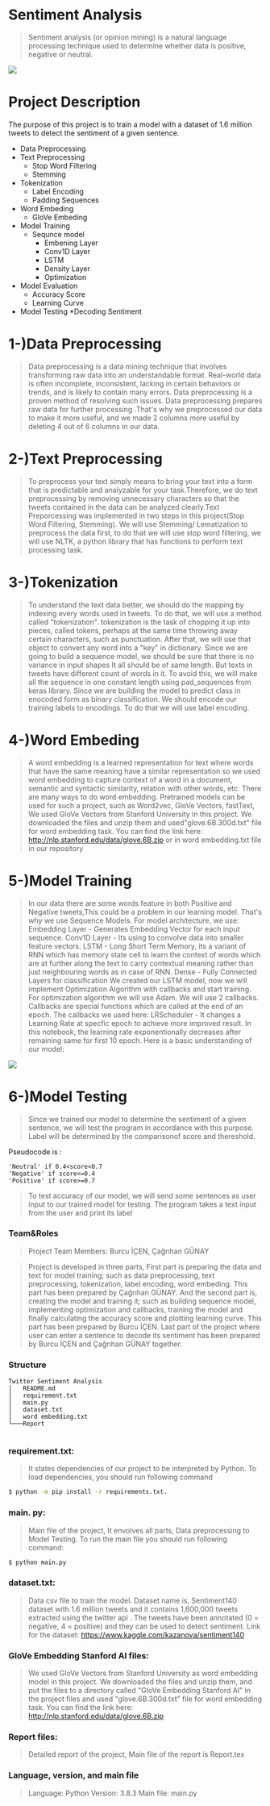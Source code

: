 
# Sentiment Analysis
>Sentiment analysis (or opinion mining) is a natural language processing technique used to determine whether data is positive, negative or neutral.


![](https://i.ibb.co/wLvmwzc/Ads-z-tasar-m-1.png)




# Project Description
The purpose of this project is to train a model with a dataset of 1.6 million tweets to detect the sentiment of a given sentence.

+ Data Preprocessing
+ Text Preprocessing
    + Stop Word Filtering
    + Stemming
+ Tokenization
    * Label Encoding
    * Padding Sequences
+ Word Embeding
    * GloVe Embeding
+ Model Training
    * Sequnce model
         + Embening Layer 
         + Conv1D Layer
         + LSTM
         + Density Layer
         + Optimization
+ Model Evaluation
     * Accuracy Score
     * Learning Curve
+ Model Testing
     *Decoding Sentiment


# 1-)Data Preprocessing
>Data preprocessing is a data mining technique that involves transforming raw data into an understandable format. Real-world data is often incomplete, inconsistent, lacking in certain behaviors or trends, and is likely to contain many errors.
Data preprocessing is a proven method of resolving such issues. Data preprocessing prepares raw data for further processing .That's why we preprocessed our data to make it more useful, and we made 2 columns more useful by deleting 4 out of 6 columns in our data.
# 2-)Text Preprocessing
>To preprocess your text simply means to bring your text into a form that is predictable and analyzable for your task.Therefore, we do text preprocessing by removing unnecessary characters so that the tweets contained in the data can be analyzed clearly.Text Preporcessing was implemented in two steps in this project(Stop Word Filtering, Stemming). We will use Stemming/ Lematization to preprocess the data first, to do that we will use stop word filtering, we will use NLTK, a python library that has functions to perform text processing task.

# 3-)Tokenization
>To understand the text data better, we should do the mapping by indexing every words used in tweets. To do that, we will use a method called "tokenization". tokenization is the task of chopping it up into pieces, called tokens, perhaps at the same time throwing away certain characters, such as punctuation. After that, we will use that object to convert any word into a "key" in dictionary. Since we are going to build a sequence model, we should be sure that there is no variance in input shapes It all should be of same length. But texts in tweets have different count of words in it. To avoid this, we will make all the sequence in one constant length using pad_sequences from keras library. Since we are building the model to predict class in enocoded form as binary classification. We should encode our training labels to encodings. To do that we will use label encoding.
# 4-)Word Embeding
>A word embedding is a learned representation for text where words that have the same meaning have a similar representation so we used word embedding to capture context of a word in a document, semantic and syntactic similarity,  relation with other words, etc. There are many ways to do word embedding. Pretrained models can be used for such a project, such as  Word2vec, GloVe Vectors, fastText, We used GloVe Vectors from Stanford University in this project. We downloaded the files and unzip them  and used"glove.6B.300d.txt" file for word embedding task. You can find the link here: http://nlp.stanford.edu/data/glove.6B.zip or in word embedding.txt file in our repository
# 5-)Model Training
>In our data there are some words feature in both Positive and Negative tweets,This could be a problem in our learning model. That's why we use Sequence Models. For model architecture, we use:
	Embedding Layer - Generates Embedding Vector for each input sequence.
	Conv1D Layer - Its using to convolve data into smaller feature vectors.
	LSTM - Long Short Term Memory, its a variant of RNN which has memory state cell to learn the context of words which are at further along the text to carry contextual meaning rather than just neighbouring words as in case of RNN.
	Dense - Fully Connected Layers for classification
We created our LSTM model, now we will implement Optimization Algorithm with callbacks and start training. For optimization algorithm we will use Adam. We will use 2 callbacks. Callbacks are special functions which are called at the end of an epoch. The callbacks we used here:
LRScheduler - It changes a Learning Rate at specfic epoch to achieve more improved result. In this notebook, the learning rate exponentionally decreases after remaining same for first 10 epoch.
Here is a basic understanding of our model:

![](https://i.ibb.co/dBtN5f4/urban-nature-3.png)


# 6-)Model Testing
>Since we trained our model to determine the sentiment of a given sentence, we will test the program in accordance with  this purpose. Label will be determined by the comparisonof score and thereshold. 

Pseudocode is :

    'Neutral' if 0.4<score<0.7 
    'Negative' if score<=0.4 
    'Positive' if score>=0.7 
>To test accuracy of our model, we will send some sentences as user input to our trained model for testing. The program takes a text input from the user and print its label


### Team&Roles

>Project Team Members: Burcu İÇEN, Çağrıhan GÜNAY

>Project is developed in three parts, First part is preparing the data and text for model training; such as data preprocessing, text preprocessing, tokenization, label encoding, word embeding. This part has been prepared by Çağrıhan GÜNAY. And the second part is, creating the model and training it; such as building sequence model, implementing optimization and callbacks, training the model and finally calculating the accuracy score and plotting learning curve. This part has been prepared by Burcu İÇEN. Last part of the project where user can enter a sentence to decode its sentiment has been prepared by Burcu İÇEN and Çağrıhan GÜNAY together.


### Structure
```
Twitter Sentiment Analysis
│   README.md
│   requirement.txt 
│   main.py 
│   dataset.txt
│   word embedding.txt
└───Report
    
```
### requirement.txt: 
>It states dependencies of our project to be interpreted by Python. To load dependencies, you should run following command
```sh
$ python -m pip install -r requirements.txt.
```
### main. py: 
>Main file of the project, It envolves all parts, Data preprocessing to Model Testing. To run the main file you should run following command:
```sh
$ python main.py
```
### dataset.txt: 
>Data csv file to train the model. Dataset name is, Sentiment140 dataset with 1.6 million tweets and it contains 1,600,000 tweets extracted using the twitter api . The tweets have been annotated (0 = negative, 4 = positive) and they can be used to detect sentiment. Link for the dataset: https://www.kaggle.com/kazanova/sentiment140
### GloVe Embedding Stanford AI files:
>We used GloVe Vectors from Stanford University as word embedding model in this project. We downloaded the files and unzip them, and put the files to a directory called "GloVe Embedding Stanford AI" in the project files and used
"glove.6B.300d.txt" file for word embedding task. You can find the link here: http://nlp.stanford.edu/data/glove.6B.zip

### Report files:
>Detailed report of the project, Main file of the report is Report.tex

### Language, version, and main file
>Language: Python
Version: 3.8.3
Main file: main.py




